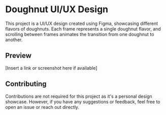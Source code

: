 # Doughnut UI/UX Design

This project is a UI/UX design created using Figma, showcasing different flavors of doughnuts. Each frame represents a single doughnut flavor, and scrolling between frames animates the transition from one doughnut to another.

## Preview

[Insert a link or screenshot here if available]

## Contributing
Contributions are not required for this project as it's a personal design showcase. However, if you have any suggestions or feedback, feel free to open an issue or reach out directly.
